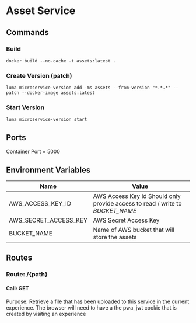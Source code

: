 # Asset Service

## Commands
### Build
`docker build --no-cache -t assets:latest .`
### Create Version (patch)
`luma microservice-version add -ms assets --from-version "*.*.*" --patch --docker-image assets:latest`
### Start Version
`luma microservice-version start`

## Ports
  Container Port = 5000

## Environment Variables
| Name  | Value |
| ------------- | ------------- |
| AWS_ACCESS_KEY_ID  | AWS Access Key Id Should only provide access to read / write to *BUCKET_NAME*  |
| AWS_SECRET_ACCESS_KEY  | AWS Secret Access Key  |
| BUCKET_NAME  | Name of AWS bucket that will store the assets  |

## Routes

### Route: /{path}

#### Call: GET

Purpose: Retrieve a file that has been uploaded to this service in the current experience.  The browser will need to have a the pwa_jwt cookie that is created by visiting an experience

